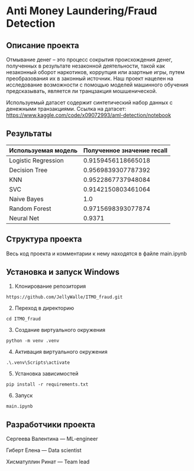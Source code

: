 # Anti Money Laundering/Fraud Detection

## Описание проекта
Отмывание денег – это процесс сокрытия происхождения денег, полученных в результате незаконной деятельности, такой как незаконный оборот наркотиков, коррупция или азартные игры, путем преобразования их в законный источник. Наш проект нацелен на исследование возможности с помощью моделей машинного обучения предсказывать, является ли транцзакция мошшенической.

Используемый датасет содержит синтетический набор данных c денежными транзакциями.
Ссылка на датасет: https://www.kaggle.com/code/x09072993/aml-detection/notebook 

## Результаты
| Используемая модель | Полученное значение recall |
|---------------------|----------------------------|
| Logistic Regression | 0.9159456118665018         |
| Decision Tree       | 0.9569839307787392         |
| KNN                 | 0.9522867737948084         |
| SVC                 | 0.9142150803461064         |
| Naive Bayes         | 1.0                        |
| Random Forest       | 0.9715698393077874         |
| Neural Net          | 0.9371                     |


## Структура проекта
Весь код проекта и комментарии к нему находятся в файле main.ipynb

<!--Установка-->
## Установка и запуск Windows
1. Клонирование репозитория 

```https://github.com/JellyWalle/ITMO_fraud.git```

2. Переход в директорию

```cd ITMO_fraud```

3. Создание виртуального окружения

```python -m venv .venv```

4. Активация виртуального окружения

```.\.venv\Scripts\activate ```

5. Установка зависимостей

```pip install -r requirements.txt```

6. Запуск

```main.ipynb```

## Разработчики проекта
Сергеева Валентина — ML-engineer

Гиберт Елена — Data scientist

Хисматуллин Ринат — Team lead


